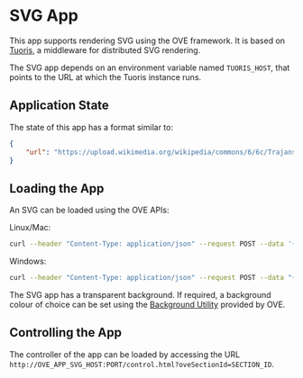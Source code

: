 # SVG App

This app supports rendering SVG using the OVE framework. It is based on [Tuoris](https://github.com/fvictor/tuoris), a middleware for distributed SVG rendering.

The SVG app depends on an environment variable named `TUORIS_HOST`, that points to the URL at which the Tuoris instance runs.

## Application State

The state of this app has a format similar to:

```json
{
    "url": "https://upload.wikimedia.org/wikipedia/commons/6/6c/Trajans-Column-lower-animated.svg"
}
```

## Loading the App

An SVG can be loaded using the OVE APIs:

Linux/Mac:

```sh
curl --header "Content-Type: application/json" --request POST --data '{"app": {"url": "http://OVE_APP_SVG_HOST:PORT","states": {"load": {"url": "https://upload.wikimedia.org/wikipedia/commons/6/6c/Trajans-Column-lower-animated.svg"}}}, "space": "OVE_SPACE", "h": 500, "w": 500, "y": 0, "x": 0}' http://OVE_CORE_HOST:PORT/section
```

Windows:

```sh
curl --header "Content-Type: application/json" --request POST --data "{\"app\": {\"url\": \"http://OVE_APP_SVG_HOST:PORT\", \"states\": {\"load\": {\"url\": \"https://upload.wikimedia.org/wikipedia/commons/6/6c/Trajans-Column-lower-animated.svg\"}}}, \"space\": \"OVE_SPACE\", \"h\": 500, \"w\": 500, \"y\": 0, \"x\": 0}" http://OVE_CORE_HOST:PORT/section
```

The SVG app has a transparent background. If required, a background colour of choice can be set using the [Background Utility](../ove-app-html/docs/UTIL_BACKGROUND.md) provided by OVE.

## Controlling the App

The controller of the app can be loaded by accessing the URL `http://OVE_APP_SVG_HOST:PORT/control.html?oveSectionId=SECTION_ID`.
